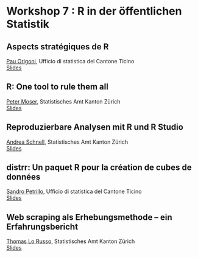 # Workshop 7 : R in der öffentlichen Statistik

## Aspects stratégiques de R
[Pau Origoni](mailto:Pau.Origoni@ti.ch), Ufficio di statistica del Cantone Ticino  
[Slides](https://github.com/statistikZH/SST17/blob/master/JSS_R%20dans%20la%20statistique%20publique_2.pdf)

## R: One tool to rule them all
[Peter Moser](mailto:peter.moser@statistik.ji.zh.ch), Statistisches Amt Kanton Zürich  
[Slides](https://github.com/statistikZH/SST17/blob/master/statistiktage_2017_one_tool_to_rule.pdf)

## Reproduzierbare Analysen mit R und R Studio
[Andrea Schnell](mailto:andrea.schnell@statistik.ji.zh.ch), Statistisches Amt Kanton Zürich  
[Slides](https://schnllr.github.io/SST17_Slides)

## distrr: Un paquet R pour la création de cubes de données
[Sandro Petrillo](mailto:Sandro.Petrillo@ti.ch), Ufficio di statistica del Cantone Ticino  
[Slides](https://github.com/statistikZH/SST17/blob/master/distrr_pres_JSS2017.pdf)

## Web scraping als Erhebungsmethode – ein Erfahrungsbericht
[Thomas Lo Russo](mailto:thomas.lorusso@statistik.ji.zh.ch), Statistisches Amt Kanton Zürich  
[Slides](https://tlorusso.github.io/SST17/#1)

